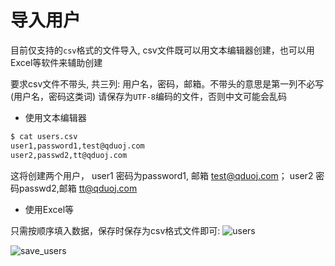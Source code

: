 # 导入用户

目前仅支持的`csv`格式的文件导入, csv文件既可以用文本编辑器创建，也可以用Excel等软件来辅助创建

要求csv文件不带头, 共三列: 用户名，密码，邮箱。不带头的意思是第一列不必写(用户名，密码这类词)
请保存为`UTF-8`编码的文件，否则中文可能会乱码

+ 使用文本编辑器

```bash
$ cat users.csv 
user1,password1,test@qduoj.com
user2,passwd2,tt@qduoj.com
```

这将创建两个用户， user1 密码为password1, 邮箱 test@qduoj.com； user2 密码passwd2,邮箱 tt@qduoj.com

+ 使用Excel等

只需按顺序填入数据，保存时保存为csv格式文件即可:
![users](https://user-images.githubusercontent.com/20637881/33434820-6faa6154-d61b-11e7-9198-4317a71afa43.png)

![save_users](https://user-images.githubusercontent.com/20637881/33434823-703de26c-d61b-11e7-8fd4-ddc7563471a0.png)
